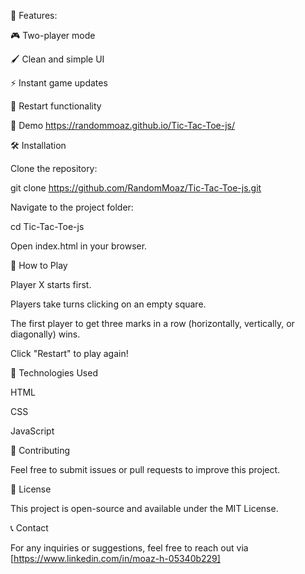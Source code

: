 
🚀 Features:

🎮 Two-player mode

🖌️ Clean and simple UI

⚡ Instant game updates

🔄 Restart functionality

🎥 Demo
 https://randommoaz.github.io/Tic-Tac-Toe-js/

🛠️ Installation

Clone the repository:

git clone https://github.com/RandomMoaz/Tic-Tac-Toe-js.git

Navigate to the project folder:

cd Tic-Tac-Toe-js

Open index.html in your browser.

📜 How to Play

Player X starts first.

Players take turns clicking on an empty square.

The first player to get three marks in a row (horizontally, vertically, or diagonally) wins.

Click "Restart" to play again!

📌 Technologies Used

HTML

CSS

JavaScript

🤝 Contributing

Feel free to submit issues or pull requests to improve this project.

📜 License

This project is open-source and available under the MIT License.

📞 Contact

For any inquiries or suggestions, feel free to reach out via [https://www.linkedin.com/in/moaz-h-05340b229]

